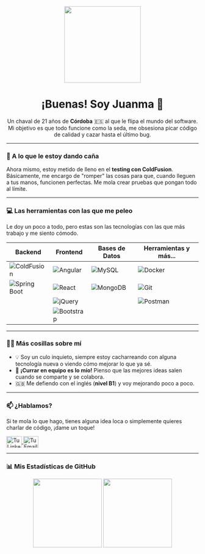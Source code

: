 <div align="center">
  <a href="https://github.com/[TU_USUARIO_DE_GITHUB]">
    <img src="https://media.giphy.com/media/v1.Y2lkPTc5MGI3NjExbTNjaTdvcTBuam5jYm5ka3l1cHRkZGk4YWU5dWJycnVmeHU1b3JmZCZlcD12MV9pbnRlcm5hbF9naWZfYnlfaWQmY3Q9Zw/3oKIPnAiaMCws8nOsE/giphy.gif" width="200"/>
  </a>
  <br/>
  <h1>¡Buenas! Soy Juanma 👋</h1>
</div>

<div align="center">
  <p>
    Un chaval de 21 años de <b>Córdoba</b> 🇪🇸 al que le flipa el mundo del software.
    <br/>
    Mi objetivo es que todo funcione como la seda, me obsesiona picar código de calidad y cazar hasta el último bug.
  </p>
</div>

---

### 🚀 A lo que le estoy dando caña

Ahora mismo, estoy metido de lleno en el **testing con ColdFusion**. Básicamente, me encargo de "romper" las cosas para que, cuando lleguen a tus manos, funcionen perfectas. Me mola crear pruebas que pongan todo al límite.

---

### 💻 Las herramientas con las que me peleo

Le doy un poco a todo, pero estas son las tecnologías con las que más trabajo y me siento cómodo.

| Backend         | Frontend        | Bases de Datos     | Herramientas y más... |
| --------------- | --------------- | ------------------ | --------------------- |
| ![ColdFusion](https://img.shields.io/badge/ColdFusion-%23006CEB.svg?style=for-the-badge&logo=adobe-coldfusion&logoColor=white) | ![Angular](https://img.shields.io/badge/Angular-%23DD0031.svg?style=for-the-badge&logo=angular&logoColor=white) | ![MySQL](https://img.shields.io/badge/MySQL-%234479A1.svg?style=for-the-badge&logo=mysql&logoColor=white) | ![Docker](https://img.shields.io/badge/Docker-%232496ED.svg?style=for-the-badge&logo=docker&logoColor=white) |
| ![Spring Boot](https://img.shields.io/badge/Spring_Boot-F2F4F9?style=for-the-badge&logo=spring-boot) | ![React](https://img.shields.io/badge/React-%2361DAFB.svg?style=for-the-badge&logo=react&logoColor=black) | ![MongoDB](https://img.shields.io/badge/MongoDB-%2347A248.svg?style=for-the-badge&logo=mongodb&logoColor=white) | ![Git](https://img.shields.io/badge/Git-%23F05033.svg?style=for-the-badge&logo=git&logoColor=white) |
|                 | ![jQuery](https://img.shields.io/badge/jQuery-%230769AD.svg?style=for-the-badge&logo=jquery&logoColor=white) | | ![Postman](https://img.shields.io/badge/Postman-FF6C37?style=for-the-badge&logo=postman&logoColor=white) |
|                 | ![Bootstrap](https://img.shields.io/badge/Bootstrap-%237952B3.svg?style=for-the-badge&logo=bootstrap&logoColor=white) | | |


---

### 👨‍💻 Más cosillas sobre mí

* 💡 Soy un culo inquieto, siempre estoy cacharreando con alguna tecnología nueva o viendo cómo mejorar lo que ya sé.
* 🤝 **¡Currar en equipo es lo mío!** Pienso que las mejores ideas salen cuando se comparte y se colabora.
* 🇬🇧 Me defiendo con el inglés (**nivel B1**) y voy mejorando poco a poco.

---

### 📫 ¿Hablamos?

Si te mola lo que hago, tienes alguna idea loca o simplemente quieres charlar de código, ¡dame un toque!

<p align="left">
  <a href="https://www.linkedin.com/in/juanmadator" target="blank">
    <img align="center" src="https://raw.githubusercontent.com/rahuldkjain/github-profile-readme-generator/master/src/images/icons/Social/linked-in-alt.svg" alt="Tu LinkedIn" height="30" width="40" />
  </a>
  <a href="mailto:[TU_EMAIL@gmail.com]" target="blank">
    <img align="center" src="https://raw.githubusercontent.com/rahuldkjain/github-profile-readme-generator/master/src/images/icons/Social/google.svg" alt="Tu Email" height="30" width="40" />
  </a>
</p>

---

### 📊 Mis Estadísticas de GitHub

<p align="center">
  <img height="180em" src="https://github-readme-stats.vercel.app/api?username=[TU_USUARIO_DE_GITHUB]&show_icons=true&theme=dracula&include_all_commits=true&count_private=true"/>
  <img height="180em" src="https://github-readme-stats.vercel.app/api/top-langs/?username=[TU_USUARIO_DE_GITHUB]&layout=compact&langs_count=8&theme=dracula"/>
</p>
